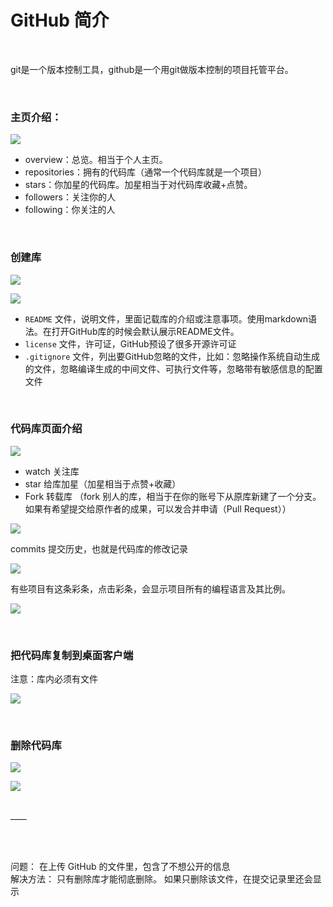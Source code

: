 
# GitHub 简介

<br>

git是一个版本控制工具，github是一个用git做版本控制的项目托管平台。

<br>

### 主页介绍：

![](https://upload-images.jianshu.io/upload_images/9691564-c46d54ebaeffd1d7.png?imageMogr2/auto-orient/strip%7CimageView2/2/w/1240)


- overview：总览。相当于个人主页。
- repositories：拥有的代码库（通常一个代码库就是一个项目）
- stars：你加星的代码库。加星相当于对代码库收藏+点赞。
- followers：关注你的人
- following：你关注的人

<br>

### 创建库

![](https://upload-images.jianshu.io/upload_images/9691564-1ef2ac664fad15dc.png?imageMogr2/auto-orient/strip%7CimageView2/2/w/1240)

![](https://upload-images.jianshu.io/upload_images/9691564-623eeca11c389cab.png?imageMogr2/auto-orient/strip%7CimageView2/2/w/1240)


- `README` 文件，说明文件，里面记载库的介绍或注意事项。使用markdown语法。在打开GitHub库的时候会默认展示README文件。
- `license` 文件，许可证，GitHub预设了很多开源许可证
- `.gitignore` 文件，列出要GitHub忽略的文件，比如：忽略操作系统自动生成的文件，忽略编译生成的中间文件、可执行文件等，忽略带有敏感信息的配置文件

<br>

### 代码库页面介绍

![](https://upload-images.jianshu.io/upload_images/9691564-92a6e548b45658e3.png?imageMogr2/auto-orient/strip%7CimageView2/2/w/1240)

- watch 关注库
- star 给库加星（加星相当于点赞+收藏）
- Fork 转载库
（fork 别人的库，相当于在你的账号下从原库新建了一个分支。如果有希望提交给原作者的成果，可以发合并申请（Pull Request））


![](https://upload-images.jianshu.io/upload_images/9691564-88427f101283a2e4.png?imageMogr2/auto-orient/strip%7CimageView2/2/w/1240)

commits 提交历史，也就是代码库的修改记录

![](https://upload-images.jianshu.io/upload_images/9691564-42b28d105d4bb662.png?imageMogr2/auto-orient/strip%7CimageView2/2/w/1240)

有些项目有这条彩条，点击彩条，会显示项目所有的编程语言及其比例。

![](https://upload-images.jianshu.io/upload_images/9691564-c359a08a33ff7682.png?imageMogr2/auto-orient/strip%7CimageView2/2/w/1240)



<br>

### 把代码库复制到桌面客户端

注意：库内必须有文件

![](https://upload-images.jianshu.io/upload_images/9691564-913944af4ccfac5e.png?imageMogr2/auto-orient/strip%7CimageView2/2/w/1240)

<br>

### 删除代码库

![](https://upload-images.jianshu.io/upload_images/9691564-82cd6634893710fd.png?imageMogr2/auto-orient/strip%7CimageView2/2/w/1240)

![](https://upload-images.jianshu.io/upload_images/9691564-9fb1a2bfc96e6842.png?imageMogr2/auto-orient/strip%7CimageView2/2/w/1240)

<br>
____

<br><br>

问题：
在上传 GitHub 的文件里，包含了不想公开的信息
<br>
解决方法：
只有删除库才能彻底删除。
如果只删除该文件，在提交记录里还会显示
